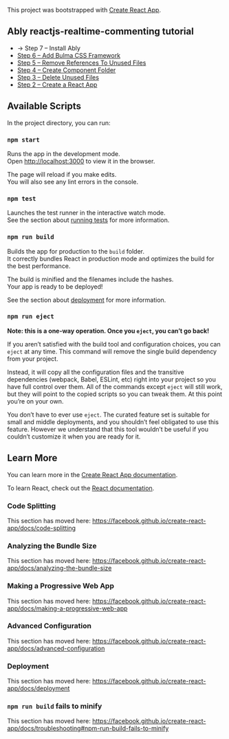 This project was bootstrapped with [Create React App](https://github.com/facebook/create-react-app).

## Ably reactjs-realtime-commenting tutorial

- -> Step 7 – Install Ably
- [Step 6 – Add Bulma CSS Framework](https://github.com/marsielko/tutorials/tree/603f0ee7f1035db89b025d5a61d543d2838e0a0f)
- [Step 5 – Remove References To Unused Files](https://github.com/marsielko/tutorials/tree/dcb1a3a77126f2ab84611a1b883f1113c0d5e02f)
- [Step 4 – Create Component Folder](https://github.com/marsielko/tutorials/tree/315e379ea668e44aa7348a6efea76d979a2eab7c)
- [Step 3 – Delete Unused Files](https://github.com/marsielko/tutorials/tree/9db6c81a6dc24d4d8ee7008ce895e67e4eed3ef5)
- [Step 2 – Create a React App](https://github.com/marsielko/tutorials/tree/c4815ffbb58a97be4d5848c37ab4acd11b63b21d)

## Available Scripts

In the project directory, you can run:

### `npm start`

Runs the app in the development mode.<br />
Open [http://localhost:3000](http://localhost:3000) to view it in the browser.

The page will reload if you make edits.<br />
You will also see any lint errors in the console.

### `npm test`

Launches the test runner in the interactive watch mode.<br />
See the section about [running tests](https://facebook.github.io/create-react-app/docs/running-tests) for more information.

### `npm run build`

Builds the app for production to the `build` folder.<br />
It correctly bundles React in production mode and optimizes the build for the best performance.

The build is minified and the filenames include the hashes.<br />
Your app is ready to be deployed!

See the section about [deployment](https://facebook.github.io/create-react-app/docs/deployment) for more information.

### `npm run eject`

**Note: this is a one-way operation. Once you `eject`, you can’t go back!**

If you aren’t satisfied with the build tool and configuration choices, you can `eject` at any time. This command will remove the single build dependency from your project.

Instead, it will copy all the configuration files and the transitive dependencies (webpack, Babel, ESLint, etc) right into your project so you have full control over them. All of the commands except `eject` will still work, but they will point to the copied scripts so you can tweak them. At this point you’re on your own.

You don’t have to ever use `eject`. The curated feature set is suitable for small and middle deployments, and you shouldn’t feel obligated to use this feature. However we understand that this tool wouldn’t be useful if you couldn’t customize it when you are ready for it.

## Learn More

You can learn more in the [Create React App documentation](https://facebook.github.io/create-react-app/docs/getting-started).

To learn React, check out the [React documentation](https://reactjs.org/).

### Code Splitting

This section has moved here: https://facebook.github.io/create-react-app/docs/code-splitting

### Analyzing the Bundle Size

This section has moved here: https://facebook.github.io/create-react-app/docs/analyzing-the-bundle-size

### Making a Progressive Web App

This section has moved here: https://facebook.github.io/create-react-app/docs/making-a-progressive-web-app

### Advanced Configuration

This section has moved here: https://facebook.github.io/create-react-app/docs/advanced-configuration

### Deployment

This section has moved here: https://facebook.github.io/create-react-app/docs/deployment

### `npm run build` fails to minify

This section has moved here: https://facebook.github.io/create-react-app/docs/troubleshooting#npm-run-build-fails-to-minify
